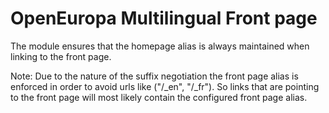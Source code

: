 # OpenEuropa Multilingual Front page

The module ensures that the homepage alias is always maintained when linking to the front page.

Note: Due to the nature of the suffix negotiation the front page alias is enforced 
in order to avoid urls like ("/_en", "/_fr"). So links that are pointing
to the front page will most likely contain the configured front page alias.
